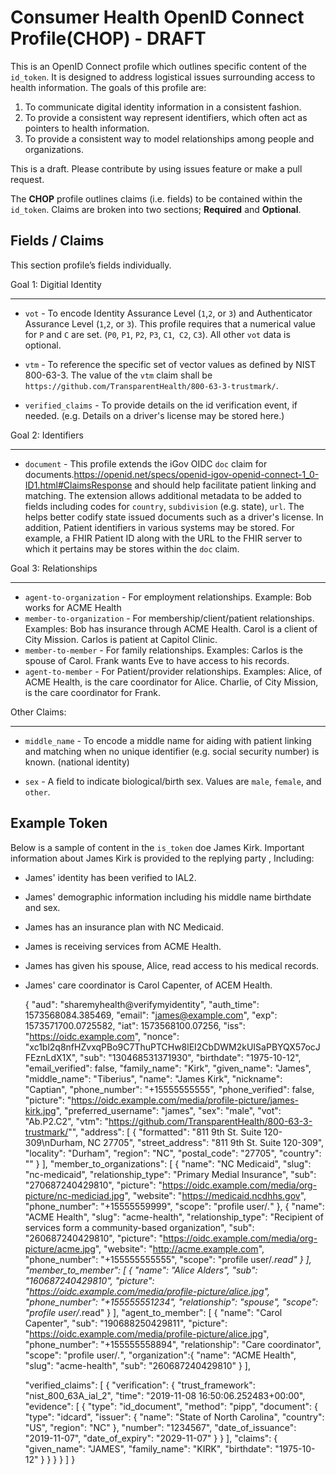 # Consumer Health OpenID Connect Profile(CHOP) - DRAFT

This is an OpenID Connect profile which outlines specific content of the `id_token`. It is designed to address logistical issues surrounding access to health information. The goals of this profile are:

1. To communicate digital identity information in a consistent fashion.
2. To provide a consistent way represent identifiers, which often act as pointers to health information. 
3. To provide a consistent way to model relationships among people and organizations.

This is a draft. Please contribute by using issues feature or make a pull request.

The **CHOP** profile outlines claims (i.e. fields) to be contained within the `id_token`.  Claims are broken into two sections; **Required** and **Optional**.


Fields / Claims
---------------

This section profile’s fields individually.


Goal 1: Digitial Identity
________________________

* `vot` - To  encode Identity Assurance Level (`1`,`2`, or `3`) and  Authenticator Assurance Level (`1`,`2`, or `3`).  This profile requires that a numerical value for `P` and `C` are set.  (`P0`, `P1`, `P2`, `P3`, `C1`,` C2`, `C3`).  All other `vot` data is optional.

* `vtm` - To reference the  specific set of vector values as defined by NIST 800-63-3.  The value of the `vtm`  claim shall be `https://github.com/TransparentHealth/800-63-3-trustmark/`.

* `verified_claims` - To provide details on the id verification event, if needed. (e.g. Details on a driver's license may be stored here.)

Goal 2: Identifiers
___________________


* `document` - This profile extends the iGov OIDC `doc` claim for documents.https://openid.net/specs/openid-igov-openid-connect-1_0-ID1.html#ClaimsResponse and should help facilitate patient linking and matching. The extension allows additional metadata to be added to fields including codes for `country`, `subdivision` (e.g. state), `url`. The helps better codify state issued documents such as a driver's license. In addition, Patient identifiers in various systems may be stored. For example, a FHIR Patient ID along with the URL to the FHIR server to which it pertains may be stores within the `doc` claim.

Goal 3: Relationships
_____________________

* `agent-to-organization` - For employment relationships. Example: Bob works for ACME Health
* `member-to-organization` - For membership/client/patient relationships. Examples: Bob has insurance through ACME Health. Carol is a client of City Mission. Carlos is patient at Capitol Clinic.  
* `member-to-member` - For family relationships. Examples: Carlos is the spouse of Carol. Frank wants Eve to have access to his records. 
* `agent-to-member` - For Patient/provider relationships. Examples:  Alice, of ACME Health, is the care coordinator for Alice.  Charlie, of City Mission, is the care coordinator for Frank. 

Other Claims:
____________

* `middle_name` - To encode a middle name for aiding with patient linking and matching when no unique identifier (e.g. social security number) is known. (national identity)

* `sex` - A field to indicate biological/birth sex.  Values are `male`, `female`, and `other`.


Example Token
-------------


Below is a sample of content in the `is_token` doe James Kirk.  Important information about James Kirk is provided to the replying party , Including:

* James' identity has been verified to IAL2.
* James' demographic information including his middle name birthdate and sex.
* James has an insurance plan with NC Medicaid.
* James is receiving services from ACME Health.
* James has given his spouse, Alice, read access to his medical records.
* James' care coordinator is Carol Capenter, of ACEM Health.


    {
    "aud": "sharemyhealth@verifymyidentity",
    "auth_time": 1573568084.385469,
    "email": "james@example.com",
    "exp": 1573571700.0725582,
    "iat": 1573568100.07256,
    "iss": "https://oidc.example.com",
    "nonce": "xc1bl2q8nfHZvxqPBo9C7ThuPTCHw8lEI2CbDWM2kUISaPBYQX57ocJFEznLdX1X",
    "sub": "130468531371930",
    "birthdate": "1975-10-12",
    "email_verified": false,
    "family_name": "Kirk",
    "given_name": "James",
    "middle_name": "Tiberius",
    "name": "James Kirk",
    "nickname": "Captian",
    "phone_number": "+15555555555",
    "phone_verified": false,
    "picture": "https://oidc.example.com/media/profile-picture/james-kirk.jpg",
    "preferred_username": "james",
    "sex": "male",
    "vot": "Ab.P2.C2",
    "vtm": "https://github.com/TransparentHealth/800-63-3-trustmark/"",
    "address": [
        {
            "formatted": "811 9th St. Suite 120-309\nDurham, NC 27705",
            "street_address": "811 9th St. Suite 120-309",
            "locality": "Durham",
            "region": "NC",
            "postal_code": "27705",
            "country": ""
        }
    ],
    "member_to_organizations": [ 
       {
        "name": "NC Medicaid",
        "slug": "nc-medicaid",
        "relationship_type": "Primary Medial Insurance",
        "sub": "270687240429810",
        "picture": "https://oidc.example.com/media/org-picture/nc-mediciad.jpg",
        "website": "https://medicaid.ncdhhs.gov",
        "phone_number": "+15555559999",
        "scope": "profile user/*.*"
    },
    {
        "name": "ACME Health",
        "slug": "acme-health",
        "relationship_type": "Recipient of services form a community-based organization",
        "sub": "260687240429810",
        "picture": "https://oidc.example.com/media/org-picture/acme.jpg",
        "website": "http://acme.example.com",
        "phone_number": "+155555555555",
        "scope": "profile user/*.read"
    }
    ],
    "member_to_member": [
    {
        "name": "Alice Alders",
        "sub": "160687240429810",
        "picture":  "https://oidc.example.com/media/profile-picture/alice.jpg",
        "phone_number": "+155555551234",
        "relationship": "spouse",
        "scope": "profile user/*.read"
    }
    ],
    "agent_to_member": [
    {
        "name": "Carol Capenter",
        "sub": "190688250429811",
        "picture":  "https://oidc.example.com/media/profile-picture/alice.jpg",
        "phone_number": "+155555558894",
        "relationship": "Care coordinator",
        "scope": "profile user/*.*",
        "organization":{
            "name": "ACME Health",
            "slug": "acme-health",
           "sub": "260687240429810"
        }
    ],  
    
    "verified_claims": [
        {
            "verification": {
                "trust_framework": "nist_800_63A_ial_2",
                "time": "2019-11-08 16:50:06.252483+00:00",
                "evidence": [
                    {
                        "type": "id_document",
                        "method": "pipp",
                        "document": {
                            "type": "idcard",
                            "issuer": {
                                "name": "State of North Carolina",
                                "country": "US",
                                "region": "NC"
                            },
                            "number": "1234567",
                            "date_of_issuance": "2019-11-07",
                            "date_of_expiry": "2029-11-07"
                        }
                    }
                ],
                "claims": {
                    "given_name": "JAMES",
                    "family_name": "KIRK",
                    "birthdate": "1975-10-12"
                }
            }
        }
        }
    ]
    }
